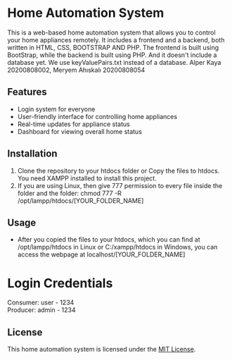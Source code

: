 # Home Automation System

This is a web-based home automation system that allows you to control your home appliances remotely. It includes a frontend and a backend, both written in HTML, CSS, BOOTSTRAP AND PHP. The frontend is built using BootStrap, while the backend is built using PHP. And it doesn't include a database yet. We use keyValuePairs.txt instead of a database. Alper Kaya 20200808002, Meryem Ahıskalı 20200808054<br>

## Features

- Login system for everyone
- User-friendly interface for controlling home appliances
- Real-time updates for appliance status
- Dashboard for viewing overall home status

## Installation

1. Clone the repository to your htdocs folder or Copy the files to htdocs. You need XAMPP installed to install this project.
2. If you are using Linux, then give 777 permission to every file inside the folder and the folder: chmod 777 -R /opt/lampp/htdocs/[YOUR_FOLDER_NAME]

## Usage

- After you copied the files to your htdocs, which you can find at /opt/lampp/htdocs in Linux or C:/xampp/htdocs in Windows, you can access the webpage at localhost/[YOUR_FOLDER_NAME]

# Login Credentials

Consumer: user  - 1234<br>
Producer: admin - 1234<br>

## License

This home automation system is licensed under the [MIT License](LICENSE).
